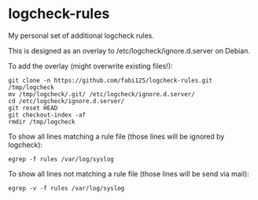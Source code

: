 logcheck-rules
==============

My personal set of additional logcheck rules.

This is designed as an overlay to /etc/logcheck/ignore.d.server on Debian.

To add the overlay (might overwrite existing files!):

```
git clone -n https://github.com/fabi125/logcheck-rules.git /tmp/logcheck
mv /tmp/logcheck/.git/ /etc/logcheck/ignore.d.server/
cd /etc/logcheck/ignore.d.server/
git reset HEAD
git checkout-index -af
rmdir /tmp/logcheck
```

To show all lines matching a rule file (those lines will be ignored by logcheck):
```
egrep -f rules /var/log/syslog
```

To show all lines not matching a rule file (those lines will be send via mail):
```
egrep -v -f rules /var/log/syslog
```
